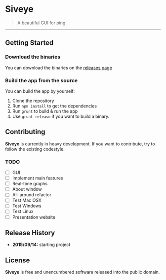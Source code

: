 # Siveye

> A beautiful GUI for ping.

* * *

## Getting Started

### Download the binaries

You can download the binaries on the [releases page](https://github.com/siveye/siveye/releases)

### Build the app from the source

You can build the app by yourself:

1. Clone the repository
2. Run `npm install` to get the dependencies
3. Run `grunt` to build & run the app
4. Use `grunt release` if you want to build a binary.

## Contributing

**Siveye** is currently in heavy development. If you want to contribute, try to follow the existing codestyle.

### TODO

* [ ] GUI
* [ ] Implement main features
* [ ] Real-time graphs
* [ ] About window
* [ ] All-around refactor
* [ ] Test Mac OSX
* [ ] Test Windows
* [ ] Test Linux
* [ ] Presentation website

## Release History

* **2015/09/14:** starting project

## License

**Siveye** is free and unencumbered software released into the public domain.
